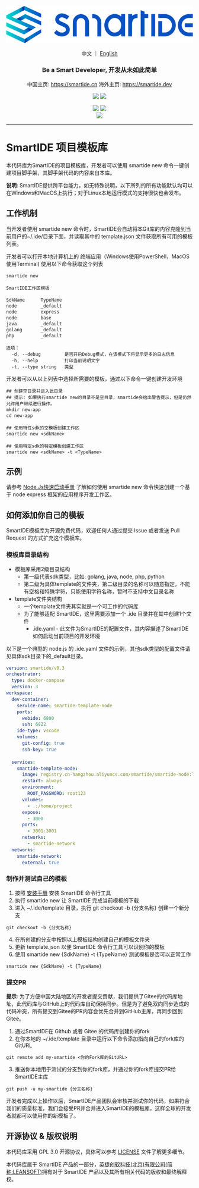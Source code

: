 ![](smartide-logo-small.png)
<p align="center">
  中文 ｜ <a href="README-EN.md">English</a>
</p>
<h3 align="center">Be a Smart Developer, 开发从未如此简单</h3>
<p align="center">
  中国主页: <a href="https://smartide.cn/zh/" target="_blank">https://smartide.cn</a> 
  海外主页: <a href="https://smartide.dev/en/" target="_blank">https://smartide.dev</a> 
</p>
<p align="center">  
  <a href="https://gitee.com/smartide" target="_blank"><img src="https://img.shields.io/badge/git-Gitee-red?logo=gitee" /></a> 
  <a href="https://github.com/smartide" target="_blank"><img src="https://img.shields.io/badge/git-GitHub-blue?logo=github" /></a> 
</p>
<p align="center">
  <img src="https://dev.azure.com/leansoftx/smartide/_apis/build/status/smartide-codesign-ci?branchName=main" />
  <img src="https://github.com/smartide/smartide-templates/actions/workflows/sync2gitee.yml/badge.svg" />
  <br/>
  <img src="https://dev.azure.com/leansoftx/945b0f40-4baa-4f8a-be2c-4997b4c0af6a/23e62cbd-3bd8-42a3-a414-df7a1957a69b/_apis/work/boardbadge/37313877-3fed-46f3-87c0-dd28ce47e264" />
</p>
<hr />

# SmartIDE 项目模板库

本代码库为SmartIDE的项目模板库，开发者可以使用 smartide new 命令一键创建项目脚手架，其脚手架代码的内容来自本库。

**说明**: SmartIDE提供跨平台能力，如无特殊说明，以下所列的所有功能默认均可以在Windows和MacOS上执行；对于Linux本地运行模式的支持很快也会发布。

## 工作机制

当开发者使用 smartide new 命令时，SmartIDE会自动将本Git库的内容克隆到当前用户的~/.ide/目录下面，并读取其中的 template.json 文件获取所有可用的模板列表。

开发者可以打开本地计算机上的 终端应用（Windows使用PowerShell，MacOS使用Terminal) 使用以下命令获取这个列表

```shell
smartide new

SmartIDE工作区模板

SdkName      TypeName
node         _default
node         express
node         base
java         _default
golang       _default
php          _default

选项：
  -d, --debug         是否开启Debug模式，在该模式下将显示更多的日志信息
  -h, --help          打印当前说明文字
  -t, --type string   类型
```

开发者可以从以上列表中选择所需要的模板，通过以下命令一键创建开发环境

```shell
## 创建空目录并进入此目录
## 提示: 如果执行smartide new的目录不是空目录，smartide会给出警告提示，但是仍然允许用户继续进行操作。
mkdir new-app
cd new-app

## 使用特性sdk的空模板创建工作区
smartide new <sdkName>

## 使用特定sdk的特定模板创建工作区
smartide new <sdkName> -t <TypeName>
```

## 示例

请参考 [Node.Js快速启动手册](https://smartide.cn/zh/docs/quickstart/new-node/) 了解如何使用 smartide new 命令快速创建一个基于 node express 框架的应用程序开发工作区。

## 如何添加你自己的模板

SmartIDE模板库为开源免费代码，欢迎任何人通过提交 Issue 或者发送 Pull Request 的方式扩充这个模板库。

### 模板库目录结构

- 模板库采用2级目录结构
  - 第一级代表sdk类型，比如: golang, java, node, php, python
  - 第二级为具体template的文件夹，第二级目录的名称可以随意指定，不能有空格和特殊字符，只能使用字符名称，暂时不支持中文目录名称
- template文件夹结构
  - 一个template文件夹其实就是一个可工作的代码库
  - 为了能够适配 SmartIDE，这里需要添加一个 .ide 目录并在其中创建1个文件
    - .ide.yaml - 此文件为SmartIDE的配置文件，其内容描述了SmartIDE如何启动当前项目的开发环境

以下是一个典型的 node.js 的 .ide.yaml 文件的示例，其他sdk类型的配置文件请见具体sdk目录下的_default目录。

```yaml
version: smartide/v0.3
orchestrator:
  type: docker-compose
  version: 3
workspace:
  dev-container:
    service-name: smartide-template-node
    ports:
      webide: 6800
      ssh: 6822
    ide-type: vscode
    volumes: 
      git-config: true
      ssh-key: true
      
  services:
    smartide-template-node:
      image: registry.cn-hangzhou.aliyuncs.com/smartide/smartide-node:latest
      restart: always
      environment:
        ROOT_PASSWORD: root123
      volumes:
        - .:/home/project
      expose:
        - 3000
      ports:
        - 3001:3001
      networks:
        - smartide-network  
  networks:
    smartide-network:
      external: true
```

### 制作并测试自己的模板

1. 按照 [安装手册](https://smartide.cn/zh/docs/install/) 安装 SmartIDE 命令行工具 
2. 执行 smartide new 让 SmartIDE 完成当前模板的下载
3. 进入 ~/.ide/template 目录，执行 git checkout -b {分支名称} 创建一个新分支

```shell
git checkout -b {分支名称}
```
4. 在所创建的分支中按照以上模板结构创建自己的模板文件夹
5. 更新 template.json 以便 SmartIDE 命令行工具可以识别你的模板
6. 使用 smartide new {SdkName} -t {TypeName} 测试模板是否可以正常工作

```shell
smartide new {SdkName} -t {TypeName}
```

### 提交PR

**提示**: 为了方便中国大陆地区的开发者提交贡献，我们提供了Gitee的代码库地址，此代码库与GitHub上的代码库自动保持同步。但是为了避免双向同步造成的代码冲突，所有提交到Gitee的PR内容会优先合并到GitHub主库，再同步回到Gitee。

1. 通过SmartIDE在 Github 或者 Gitee 的代码库创建你的fork
2. 在你本地的 ~/.ide/template 目录中运行以下命令添加指向自己的fork库的GitURL

```shell
git remote add my-smartide <你的Fork库的GitURL>
```

3. 推送你本地用于测试的分支到你的fork库，并通过你的fork库提交PR给SmartIDE主库

```shell
git push -u my-smartide {分支名称}
```

开发者完成以上操作以后，SmartIDE产品团队会审核并测试你的代码，如果符合我们的质量标准，我们会接受PR并合并进入SmartIDE的模板库，这样全球的开发者就都可以使用你的新模板了。

## 开源协议 & 版权说明

本代码库采用 GPL 3.0 开源协议，具体可以参考 [LICENSE](LICENSE) 文件了解更多细节。

本代码库属于 SmartIDE 产品的一部分，[英捷创软科技(北京)有限公司(简称:LEANSOFT)](https://leansoftx.com)拥有对于 SmartIDE 产品以及其所有相关代码的版权和最终解释权。






